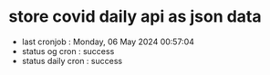 # store covid daily api as json data

- last cronjob : Monday, 06 May 2024 00:57:04
- status og cron : success
- status daily cron : success
      
      